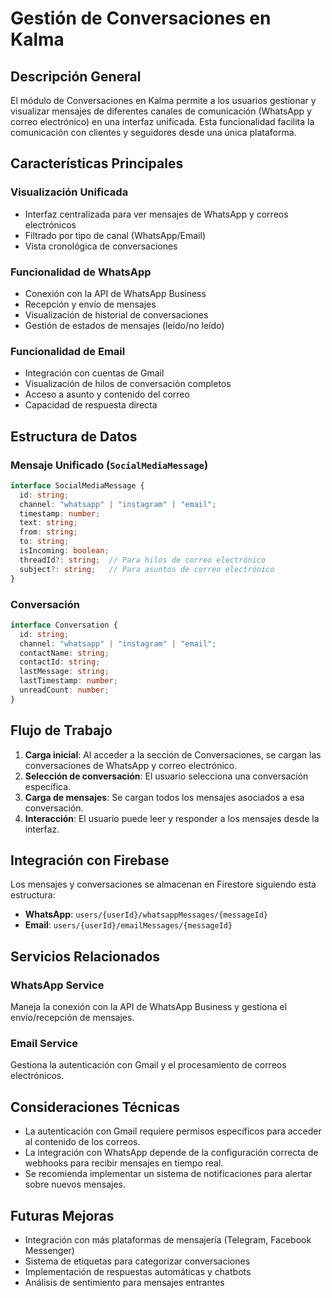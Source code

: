 # Gestión de Conversaciones en Kalma

## Descripción General
El módulo de Conversaciones en Kalma permite a los usuarios gestionar y visualizar mensajes de diferentes canales de comunicación (WhatsApp y correo electrónico) en una interfaz unificada. Esta funcionalidad facilita la comunicación con clientes y seguidores desde una única plataforma.

## Características Principales

### Visualización Unificada
- Interfaz centralizada para ver mensajes de WhatsApp y correos electrónicos
- Filtrado por tipo de canal (WhatsApp/Email)
- Vista cronológica de conversaciones

### Funcionalidad de WhatsApp
- Conexión con la API de WhatsApp Business
- Recepción y envío de mensajes
- Visualización de historial de conversaciones
- Gestión de estados de mensajes (leído/no leído)

### Funcionalidad de Email
- Integración con cuentas de Gmail
- Visualización de hilos de conversación completos
- Acceso a asunto y contenido del correo
- Capacidad de respuesta directa

## Estructura de Datos

### Mensaje Unificado (`SocialMediaMessage`)
```typescript
interface SocialMediaMessage {
  id: string;
  channel: "whatsapp" | "instagram" | "email";
  timestamp: number;
  text: string;
  from: string;
  to: string;
  isIncoming: boolean;
  threadId?: string;  // Para hilos de correo electrónico
  subject?: string;   // Para asuntos de correo electrónico
}
```

### Conversación
```typescript
interface Conversation {
  id: string;
  channel: "whatsapp" | "instagram" | "email";
  contactName: string;
  contactId: string;
  lastMessage: string;
  lastTimestamp: number;
  unreadCount: number;
}
```

## Flujo de Trabajo

1. **Carga inicial**: Al acceder a la sección de Conversaciones, se cargan las conversaciones de WhatsApp y correo electrónico.
2. **Selección de conversación**: El usuario selecciona una conversación específica.
3. **Carga de mensajes**: Se cargan todos los mensajes asociados a esa conversación.
4. **Interacción**: El usuario puede leer y responder a los mensajes desde la interfaz.

## Integración con Firebase

Los mensajes y conversaciones se almacenan en Firestore siguiendo esta estructura:

- **WhatsApp**: `users/{userId}/whatsappMessages/{messageId}`
- **Email**: `users/{userId}/emailMessages/{messageId}`

## Servicios Relacionados

### WhatsApp Service
Maneja la conexión con la API de WhatsApp Business y gestiona el envío/recepción de mensajes.

### Email Service
Gestiona la autenticación con Gmail y el procesamiento de correos electrónicos.

## Consideraciones Técnicas

- La autenticación con Gmail requiere permisos específicos para acceder al contenido de los correos.
- La integración con WhatsApp depende de la configuración correcta de webhooks para recibir mensajes en tiempo real.
- Se recomienda implementar un sistema de notificaciones para alertar sobre nuevos mensajes.

## Futuras Mejoras

- Integración con más plataformas de mensajería (Telegram, Facebook Messenger)
- Sistema de etiquetas para categorizar conversaciones
- Implementación de respuestas automáticas y chatbots
- Análisis de sentimiento para mensajes entrantes 